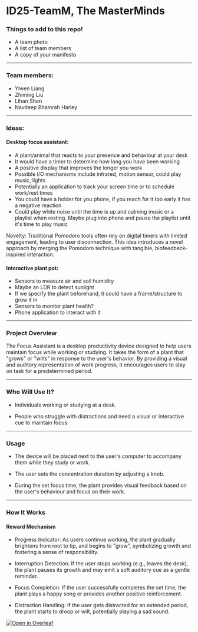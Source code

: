 # ID25-TeamM, The MasterMinds

### Things to add to this repo!
- A team photo
- A list of team members
- A copy of your manifesto
----

### Team members:
- Yiwen Liang
- Zhiming Liu
- Lihan Shen
- Navdeep Bhamrah Harley

----

### Ideas:

#### Desktop focus assistant:
- A plant/animal that reacts to your presence and behaviour at your desk
- It would have a timer to determine how long you have been working
- A positive display that improves the longer you work
- Possible I/O mechanisms include infrared, motion sensor, could play music, lights
- Potentially an application to track your screen time or to schedule work/rest times
- You could have a holder for you phone, if you reach for it too early it has a negative reaction
- Could play white noise until the time is up and calming music or a playlist when resting. Maybe plug into phone and pause the playlist until it's time to play music

Novelty: Traditional Pomodoro tools often rely on digital timers with limited engagement, leading to user disconnection. 
This idea introduces a novel approach by merging the Pomodoro technique with tangible, biofeedback-inspired interaction.

#### Interactive plant pot:
- Sensors to measure air and soil humidity
- Maybe an LDR to detect sunlight
- If we specify the plant beforehand, it could have a frame/structure to grow it in
- Sensors to monitor plant health?
- Phone application to interact with it
----
### Project Overview

The Focus Assistant is a desktop productivity device designed to help users maintain focus while working or studying. It takes the form of a plant that "grows" or "wilts" in response to the user's behavior. By providing a visual and auditory representation of work progress, it encourages users to stay on task for a predetermined period.

----
### Who Will Use It?

- Individuals working or studying at a desk.

- People who struggle with distractions and need a visual or interactive cue to maintain focus.

----
### Usage

- The device will be placed next to the user's computer to accompany them while they study or work.

- The user sets the concentration duration by adjusting a knob.

- During the set focus time, the plant provides visual feedback based on the user's behaviour and focus on their work.

----
### How It Works

#### Reward Mechanism

- Progress Indicator: As users continue working, the plant gradually brightens from root to tip, and begins to "grow", symbolizing growth and fostering a sense of responsibility.

- Interruption Detection: If the user stops working (e.g., leaves the desk), the plant pauses its growth and may emit a soft auditory cue as a gentle reminder.

- Focus Completion: If the user successfully completes the set time, the plant plays a happy song or provides another positive reinforcement.

- Distraction Handling: If the user gets distracted for an extended period, the plant starts to droop or wilt, potentially playing a sad sound.

[![Open in Overleaf](https://img.shields.io/badge/Open%20in-Overleaf-brightgreen)](https://www.overleaf.com/project/679ca6cbb84d88e2628a302c)



